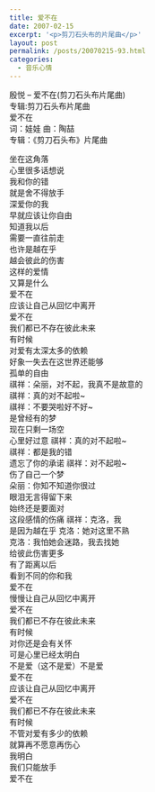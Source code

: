 ```yaml
---
title: 爱不在
date: 2007-02-15
excerpt: '<p>剪刀石头布的片尾曲</p>'
layout: post
permalink: /posts/20070215-93.html
categories:
  - 音乐心情
---
```

殷悦 &#8211; 爱不在(剪刀石头布片尾曲)  
专辑:剪刀石头布片尾曲  
爱不在  
词：娃娃 曲：陶喆   
专辑：《剪刀石头布》片尾曲

坐在这角落  
心里很多话想说  
我和你的错  
就是舍不得放手  
深爱你的我  
早就应该让你自由  
知道我以后  
需要一直往前走  
也许是越在乎  
越会彼此的伤害  
这样的爱情  
又算是什么  
爱不在  
应该让自己从回忆中离开  
爱不在  
我们都已不存在彼此未来  
有时候  
对爱有太深太多的依赖  
好象一失去在这世界还能够  
孤单的自由  
祺祥：朵丽，对不起，我真不是故意的  
祺祥：真的对不起啦~  
祺祥：不要哭啦好不好~  
是曾经有的梦  
现在只剩一场空  
心里好过意 祺祥：真的对不起啦~  
祺祥：都是我的错  
遗忘了你的承诺 祺祥：对不起啦~  
伤了自己一个梦  
朵丽：你知不知道你很过  
眼泪无言得留下来  
始终还是要面对  
这段感情的伤痛 祺祥：克洛，我  
是因为越在乎 克洛：她对这里不熟  
克洛：我怕她会迷路，我去找她  
给彼此伤害更多  
有了距离以后  
看到不同的你和我  
爱不在  
慢慢让自己从回忆中离开  
爱不在  
我们都已不存在彼此未来  
有时候  
对你还是会有关怀  
可是心里已经太明白  
不是爱（这不是爱）不是爱  
爱不在  
应该让自己从回忆中离开  
爱不在  
我们都已不存在彼此未来  
有时候  
不管对爱有多少的依赖  
就算再不愿意再伤心  
我明白  
我们只能放手  
爱不在